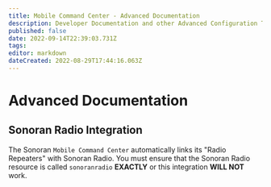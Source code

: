 ```yaml
---
title: Mobile Command Center - Advanced Documentation
description: Developer Documentation and other Advanced Configuration Topics for the Mobile Command Center.
published: false
date: 2022-09-14T22:39:03.731Z
tags: 
editor: markdown
dateCreated: 2022-08-29T17:44:16.063Z
---
```


# Advanced Documentation	 
## Sonoran Radio Integration
The Sonoran `Mobile Command Center` automatically links its "Radio Repeaters" with Sonoran Radio. You must ensure that the Sonoran Radio resource is called `sonoranradio` **EXACTLY** or this integration __WILL NOT__ work.